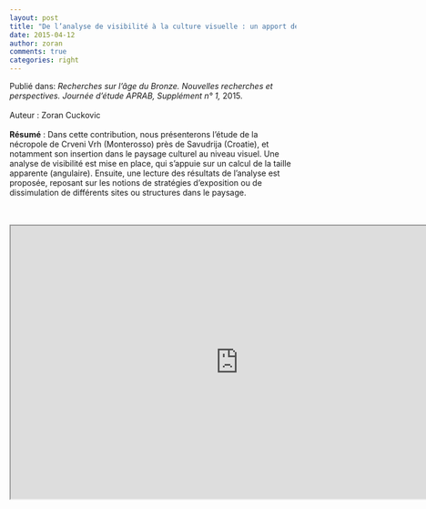 ```yaml
---
layout: post
title: "De l’analyse de visibilité à la culture visuelle : un apport des systèmes d’information géographique (SIG) à l’archéologie sociale"
date: 2015-04-12
author: zoran
comments: true
categories: right
---
```


Publié dans: <i>Recherches sur l’âge du Bronze. Nouvelles recherches et perspectives. Journée d’étude APRAB, Supplément n° 1, </i>2015.<br />
<br />
Auteur : Zoran Cuckovic<br />
<b><br /></b>
<b>Résumé</b> : Dans cette contribution, nous présenterons l’étude de la nécropole de Crveni Vrh (Monterosso) près de Savudrija (Croatie), et notamment son insertion dans le paysage culturel au niveau visuel. Une analyse de visibilité est mise en place, qui s’appuie sur un calcul de la taille apparente (angulaire). Ensuite, une lecture des résultats de l’analyse est proposée, reposant sur les notions de stratégies d’exposition ou de dissimulation de différents sites ou structures dans le paysage.<br />
<br />
<br />
<iframe height="480" src="https://drive.google.com/file/d/1Z8HOgsrupJijSkp2F-zUhN9-gpgD4wQT/preview" width="800"></iframe>

